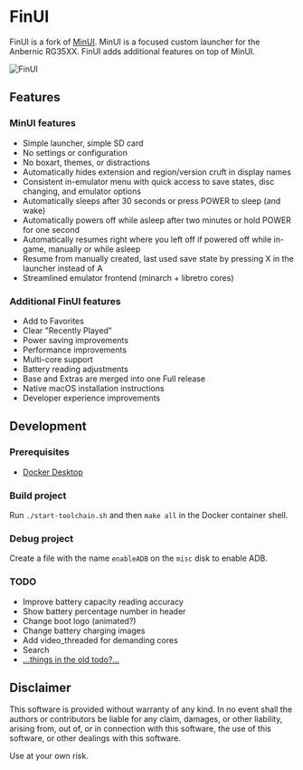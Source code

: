 # FinUI

FinUI is a fork of [MinUI](https://github.com/shauninman/union-minui/). MinUI is
a focused custom launcher for the Anbernic RG35XX. FinUI adds additional features
on top of MinUI.

![FinUI](./github/minui-menu-gbc.png)

## Features

### MinUI features

- Simple launcher, simple SD card
- No settings or configuration
- No boxart, themes, or distractions
- Automatically hides extension
  and region/version cruft in
  display names
- Consistent in-emulator menu with
  quick access to save states, disc
  changing, and emulator options
- Automatically sleeps after 30 seconds
  or press POWER to sleep (and wake)
- Automatically powers off while asleep
  after two minutes or hold POWER for
  one second
- Automatically resumes right where
  you left off if powered off while
  in-game, manually or while asleep
- Resume from manually created, last
  used save state by pressing X in
  the launcher instead of A
- Streamlined emulator frontend
  (minarch + libretro cores)

### Additional FinUI features

- Add to Favorites
- Clear "Recently Played"
- Power saving improvements
- Performance improvements
- Multi-core support
- Battery reading adjustments
- Base and Extras are merged into one Full release
- Native macOS installation instructions
- Developer experience improvements

## Development

### Prerequisites

- [Docker Desktop](https://docker.com/products/docker-desktop/)

### Build project

Run `./start-toolchain.sh` and then `make all` in the Docker container shell.

### Debug project

Create a file with the name `enableADB` on the `misc` disk to enable ADB.

### TODO

- Improve battery capacity reading accuracy
- Show battery percentage number in header
- Change boot logo (animated?)
- Change battery charging images
- Add video_threaded for demanding cores
- Search
- [...things in the old todo?...](./todo.txt)

## Disclaimer

This software is provided without warranty of any kind. In no event shall the authors
or contributors be liable for any claim, damages, or other liability, arising from,
out of, or in connection with this software, the use of this software, or other
dealings with this software.

Use at your own risk.
